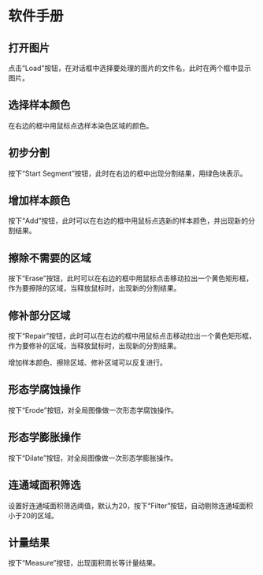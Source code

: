 ﻿
# 软件手册

## 打开图片

点击“Load”按钮，在对话框中选择要处理的图片的文件名，此时在两个框中显示图片。

## 选择样本颜色

在右边的框中用鼠标点选样本染色区域的颜色。

## 初步分割

按下“Start Segment”按钮，此时在右边的框中出现分割结果，用绿色块表示。

## 增加样本颜色

按下“Add”按钮，此时可以在右边的框中用鼠标点选新的样本颜色，并出现新的分割结果。

## 擦除不需要的区域

按下“Erase”按钮，此时可以在右边的框中用鼠标点击移动拉出一个黄色矩形框，
作为要擦除的区域，当释放鼠标时，出现新的分割结果。

## 修补部分区域

按下“Repair”按钮，此时可以在右边的框中用鼠标点击移动拉出一个黄色矩形框，
作为要修补的区域，当释放鼠标时，出现新的分割结果。

增加样本颜色、擦除区域、修补区域可以反复进行。

## 形态学腐蚀操作

按下“Erode”按钮，对全局图像做一次形态学腐蚀操作。

## 形态学膨胀操作

按下“Dilate”按钮，对全局图像做一次形态学膨胀操作。

## 连通域面积筛选

设置好连通域面积筛选阈值，默认为20，按下“Filter”按钮，自动剔除连通域面积小于20的区域。

## 计量结果 

按下“Measure”按钮，出现面积周长等计量结果。
